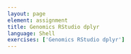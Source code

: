 ```yaml
---
layout: page
element: assignment
title: Genomics RStudio dplyr
language: Shell
exercises: ['Genomics RStudio dplyr']
---
```



